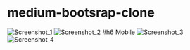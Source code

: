 # medium-bootsrap-clone

![Screenshot_1](https://user-images.githubusercontent.com/61758061/201495084-364bae85-6291-4489-992c-241419c35f11.png)
![Screenshot_2](https://user-images.githubusercontent.com/61758061/201495085-6abba113-0caa-4347-99bc-2666c79b5733.png)
#h6 Mobile
![Screenshot_3](https://user-images.githubusercontent.com/61758061/201495087-d5beb9bd-dc64-4688-85d5-2934814d1737.png)
![Screenshot_4](https://user-images.githubusercontent.com/61758061/201495088-ee0e5a9e-7fcb-4775-8e61-920954a3fe90.png)
